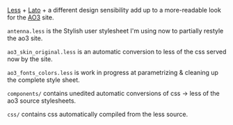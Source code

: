 [Less](http://lesscss.org/) + [Lato](http://www.google.com/webfonts/specimen/Lato) + a different design sensibility add up to a more-readable look for the [AO3](http://archiveofourown.org/) site. 

`antenna.less` is the Stylish user stylesheet I'm using now to partially
restyle the ao3 site.

`ao3_skin_original.less` is an automatic conversion to less of the css
served now by the site.

`ao3_fonts_colors.less` is work in progress at parametrizing & cleaning up
the complete style sheet.

`components/` contains unedited automatic conversions of css -> less of the
ao3 source stylesheets.

`css/` contains css automatically compiled from the less source.